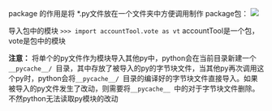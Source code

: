package 的作用是将 *.py文件放在一个文件夹中方便调用制作 package包：
![](https://note.wiz.cn/api/document/files/unzip/e67f668c-b24a-4b50-8d2e-84c344e96f36/efcc37fc-6fcd-4931-920d-c116f882a21f.3212/index_files/48959b1a-0da8-42de-87ae-57751cfea0ad.png)

导入包中的模块
`>>> import accountTool.vote as vt`
accountTool是一个包，vote是包中的模块

**注意：**
将单个的py文件作为模块导入其他py中，python会在当前目录新建一个 `__pycache__/ `目录，其中存放了被导入的py的字节块文件，当其他py再次调用这个py时，python会将`__pycache__/ `目录的编译好的字节块文件直接导入。如果被导入的py文件发生了改动，则需要将`__pycache__ `中的对于字节块文件删除。不然python无法读取py模块的改动

